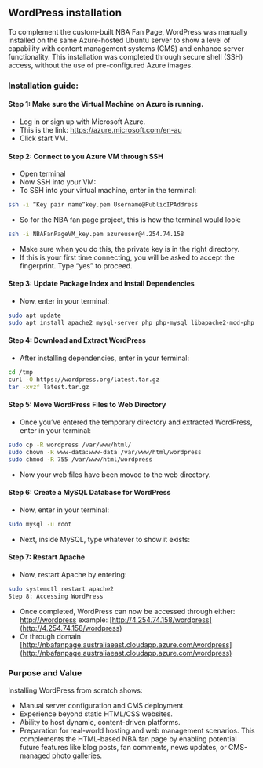 ## WordPress installation 
To complement the custom-built NBA Fan Page, WordPress was manually installed on the same Azure-hosted Ubuntu server to show a level of capability with content management systems (CMS) and enhance server functionality. This installation was completed through secure shell (SSH) access, without the use of pre-configured Azure images.

### Installation guide:
#### Step 1: Make sure the Virtual Machine on Azure is running.
-	Log in or sign up with Microsoft Azure.
-	This is the link: https://azure.microsoft.com/en-au
-	Click start VM.

#### Step 2: Connect to you Azure VM through SSH
-	Open terminal 
-	Now SSH into your VM:
- To SSH into your virtual machine, enter in the terminal:
```bash
ssh -i “Key pair name”key.pem Username@PublicIPAddress
```
- So for the NBA fan page project, this is how the terminal would look:
```bash
ssh -i NBAFanPageVM_key.pem azureuser@4.254.74.158
```
- Make sure when you do this, the private key is in the right directory. 
-	If this is your first time connecting, you will be asked to accept the fingerprint. Type “yes” to proceed.

#### Step 3: Update Package Index and Install Dependencies
-	Now, enter in your terminal:
```bash
sudo apt update
sudo apt install apache2 mysql-server php php-mysql libapache2-mod-php php-cli php-cgi php-gd unzip curl -y
```

#### Step 4: Download and Extract WordPress
-	After installing dependencies, enter in your terminal:
```bash
cd /tmp
curl -O https://wordpress.org/latest.tar.gz
tar -xvzf latest.tar.gz
```

#### Step 5: Move WordPress Files to Web Directory
-	Once you’ve entered the temporary directory and extracted WordPress, enter in your terminal:
```bash
sudo cp -R wordpress /var/www/html/
sudo chown -R www-data:www-data /var/www/html/wordpress
sudo chmod -R 755 /var/www/html/wordpress
```
-	Now your web files have been moved to the web directory.

#### Step 6: Create a MySQL Database for WordPress
-	Now, enter in your terminal:
```bash
sudo mysql -u root
```
-	Next, inside MySQL, type whatever to show it exists:

#### Step 7: Restart Apache
-	Now, restart Apache by entering:
```bash
sudo systemctl restart apache2
Step 8: Accessing WordPress
```
-	Once completed, WordPress can now be accessed through either:
[http://<your-public-ip>/wordpress](http://<your-public-ip>/wordpress)
example: [http://4.254.74.158/wordpress](http://4.254.74.158/wordpress)
- Or through domain
[http://nbafanpage.australiaeast.cloudapp.azure.com/wordpress](http://nbafanpage.australiaeast.cloudapp.azure.com/wordpress)

### Purpose and Value
Installing WordPress from scratch shows:
-	Manual server configuration and CMS deployment.
-	Experience beyond static HTML/CSS websites.
-	Ability to host dynamic, content-driven platforms.
-	Preparation for real-world hosting and web management scenarios.
This complements the HTML-based NBA fan page by enabling potential future features like blog posts, fan comments, news updates, or CMS-managed photo galleries.

